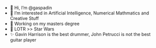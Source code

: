 - 👋 Hi, I’m @gaspadin
- 👀 I’m interested in Artificial Intelligence, Numerical Mathmatics and Creative Stuff
- 🌱 Working on my masters degree
- 🎥 LOTR >> Star Wars
- ✨ Gavin Harrison is the best drummer, John Petrucci is not the best guitar player

<!---
gaspadin/gaspadin is a ✨ special ✨ repository because its `README.md` (this file) appears on your GitHub profile.
You can click the Preview link to take a look at your changes.
--->
